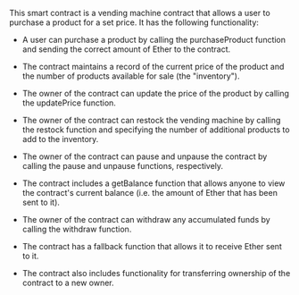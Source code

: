 This smart contract is a vending machine contract that allows a user to purchase a product for a set price. It has the following functionality:

* A user can purchase a product by calling the purchaseProduct function and sending the correct amount of Ether to the contract.

* The contract maintains a record of the current price of the product and the number of products available for sale (the "inventory").

* The owner of the contract can update the price of the product by calling the updatePrice function.

* The owner of the contract can restock the vending machine by calling the restock function and specifying the number of additional products to add to the inventory.

* The owner of the contract can pause and unpause the contract by calling the pause and unpause functions, respectively.

* The contract includes a getBalance function that allows anyone to view the contract's current balance (i.e. the amount of Ether that has been sent to it).

* The owner of the contract can withdraw any accumulated funds by calling the withdraw function.

* The contract has a fallback function that allows it to receive Ether sent to it.

* The contract also includes functionality for transferring ownership of the contract to a new owner.
